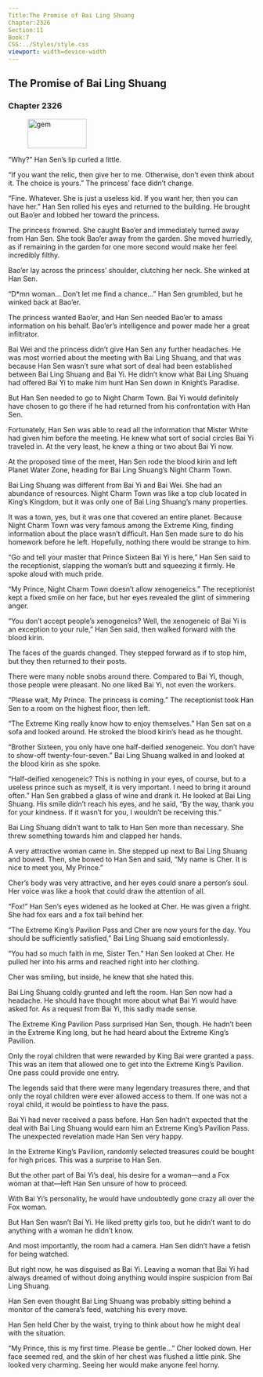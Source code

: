 ```yaml
---
Title:The Promise of Bai Ling Shuang 
Chapter:2326 
Section:11 
Book:7 
CSS:../Styles/style.css 
viewport: width=device-width
---
```

  
## The Promise of Bai Ling Shuang
### Chapter 2326
  
<figure>
	<img src="../Images/gem.gif" alt="gem" id="gem" width="120" height="60" />
</figure>
  

  
“Why?” Han Sen’s lip curled a little.

“If you want the relic, then give her to me. Otherwise, don’t even think about it. The choice is yours.” The princess’ face didn’t change.

“Fine. Whatever. She is just a useless kid. If you want her, then you can have her.” Han Sen rolled his eyes and returned to the building. He brought out Bao’er and lobbed her toward the princess.

The princess frowned. She caught Bao’er and immediately turned away from Han Sen. She took Bao’er away from the garden. She moved hurriedly, as if remaining in the garden for one more second would make her feel incredibly filthy.

Bao’er lay across the princess’ shoulder, clutching her neck. She winked at Han Sen.

“D*mn woman… Don’t let me find a chance…” Han Sen grumbled, but he winked back at Bao’er.

The princess wanted Bao’er, and Han Sen needed Bao’er to amass information on his behalf. Bao’er’s intelligence and power made her a great infiltrator.

Bai Wei and the princess didn’t give Han Sen any further headaches. He was most worried about the meeting with Bai Ling Shuang, and that was because Han Sen wasn’t sure what sort of deal had been established between Bai Ling Shuang and Bai Yi. He didn’t know what Bai Ling Shuang had offered Bai Yi to make him hunt Han Sen down in Knight’s Paradise.

But Han Sen needed to go to Night Charm Town. Bai Yi would definitely have chosen to go there if he had returned from his confrontation with Han Sen.

Fortunately, Han Sen was able to read all the information that Mister White had given him before the meeting. He knew what sort of social circles Bai Yi traveled in. At the very least, he knew a thing or two about Bai Yi now.

At the proposed time of the meet, Han Sen rode the blood kirin and left Planet Water Zone, heading for Bai Ling Shuang’s Night Charm Town.

Bai Ling Shuang was different from Bai Yi and Bai Wei. She had an abundance of resources. Night Charm Town was like a top club located in King’s Kingdom, but it was only one of Bai Ling Shuang’s many properties.

It was a town, yes, but it was one that covered an entire planet. Because Night Charm Town was very famous among the Extreme King, finding information about the place wasn’t difficult. Han Sen made sure to do his homework before he left. Hopefully, nothing there would be strange to him.

“Go and tell your master that Prince Sixteen Bai Yi is here,” Han Sen said to the receptionist, slapping the woman’s butt and squeezing it firmly. He spoke aloud with much pride.

“My Prince, Night Charm Town doesn’t allow xenogeneics.” The receptionist kept a fixed smile on her face, but her eyes revealed the glint of simmering anger.

“You don’t accept people’s xenogeneics? Well, the xenogeneic of Bai Yi is an exception to your rule,” Han Sen said, then walked forward with the blood kirin.

The faces of the guards changed. They stepped forward as if to stop him, but they then returned to their posts.

There were many noble snobs around there. Compared to Bai Yi, though, those people were pleasant. No one liked Bai Yi, not even the workers.

“Please wait, My Prince. The princess is coming.” The receptionist took Han Sen to a room on the highest floor, then left.

“The Extreme King really know how to enjoy themselves.” Han Sen sat on a sofa and looked around. He stroked the blood kirin’s head as he thought.

“Brother Sixteen, you only have one half-deified xenogeneic. You don’t have to show-off twenty-four-seven.” Bai Ling Shuang walked in and looked at the blood kirin as she spoke.

“Half-deified xenogeneic? This is nothing in your eyes, of course, but to a useless prince such as myself, it is very important. I need to bring it around often.” Han Sen grabbed a glass of wine and drank it. He looked at Bai Ling Shuang. His smile didn’t reach his eyes, and he said, “By the way, thank you for your kindness. If it wasn’t for you, I wouldn’t be receiving this.”

Bai Ling Shuang didn’t want to talk to Han Sen more than necessary. She threw something towards him and clapped her hands.

A very attractive woman came in. She stepped up next to Bai Ling Shuang and bowed. Then, she bowed to Han Sen and said, “My name is Cher. It is nice to meet you, My Prince.”

Cher’s body was very attractive, and her eyes could snare a person’s soul. Her voice was like a hook that could draw the attention of all.

“Fox!” Han Sen’s eyes widened as he looked at Cher. He was given a fright. She had fox ears and a fox tail behind her.

“The Extreme King’s Pavilion Pass and Cher are now yours for the day. You should be sufficiently satisfied,” Bai Ling Shuang said emotionlessly.

“You had so much faith in me, Sister Ten.” Han Sen looked at Cher. He pulled her into his arms and reached right into her clothing.

Cher was smiling, but inside, he knew that she hated this.

Bai Ling Shuang coldly grunted and left the room. Han Sen now had a headache. He should have thought more about what Bai Yi would have asked for. As a request from Bai Yi, this sadly made sense.

The Extreme King Pavilion Pass surprised Han Sen, though. He hadn’t been in the Extreme King long, but he had heard about the Extreme King’s Pavilion.

Only the royal children that were rewarded by King Bai were granted a pass. This was an item that allowed one to get into the Extreme King’s Pavilion. One pass could provide one entry.

The legends said that there were many legendary treasures there, and that only the royal children were ever allowed access to them. If one was not a royal child, it would be pointless to have the pass.

Bai Yi had never received a pass before. Han Sen hadn’t expected that the deal with Bai Ling Shuang would earn him an Extreme King’s Pavilion Pass. The unexpected revelation made Han Sen very happy.

In the Extreme King’s Pavilion, randomly selected treasures could be bought for high prices. This was a surprise to Han Sen.

But the other part of Bai Yi’s deal, his desire for a woman—and a Fox woman at that—left Han Sen unsure of how to proceed.

With Bai Yi’s personality, he would have undoubtedly gone crazy all over the Fox woman.

But Han Sen wasn’t Bai Yi. He liked pretty girls too, but he didn’t want to do anything with a woman he didn’t know.

And most importantly, the room had a camera. Han Sen didn’t have a fetish for being watched.

But right now, he was disguised as Bai Yi. Leaving a woman that Bai Yi had always dreamed of without doing anything would inspire suspicion from Bai Ling Shuang.

Han Sen even thought Bai Ling Shuang was probably sitting behind a monitor of the camera’s feed, watching his every move.

Han Sen held Cher by the waist, trying to think about how he might deal with the situation.

“My Prince, this is my first time. Please be gentle…” Cher looked down. Her face seemed red, and the skin of her chest was flushed a little pink. She looked very charming. Seeing her would make anyone feel horny.